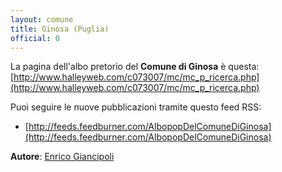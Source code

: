```yaml
---
layout: comune
title: Ginosa (Puglia)
official: 0
---
```


La pagina dell'albo pretorio del **Comune di Ginosa** è questa: [http://www.halleyweb.com/c073007/mc/mc_p_ricerca.php](http://www.halleyweb.com/c073007/mc/mc_p_ricerca.php)

Puoi seguire le nuove pubblicazioni tramite questo feed RSS:

* [http://feeds.feedburner.com/AlbopopDelComuneDiGinosa](http://feeds.feedburner.com/AlbopopDelComuneDiGinosa)

**Autore**: [Enrico Giancipoli](https://www.facebook.com/egiancipo.li)
